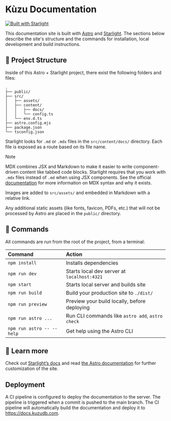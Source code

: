 # Kùzu Documentation

[![Built with Starlight](https://astro.badg.es/v2/built-with-starlight/tiny.svg)](https://starlight.astro.build)

This documentation site is built with [Astro](https://astro.build) and
[Starlight](https://starlight.astro.build). The sections below describe the site's structure and
the commands for installation, local development and build instructions.

## 🚀 Project Structure

Inside of this Astro + Starlight project, there exist the following folders and files:

```
.
├── public/
├── src/
│   ├── assets/
│   ├── content/
│   │   ├── docs/
│   │   └── config.ts
│   └── env.d.ts
├── astro.config.mjs
├── package.json
└── tsconfig.json
```

Starlight looks for `.md` or `.mdx` files in the `src/content/docs/` directory. Each file is exposed
as a route based on its file name.

> [!NOTE]
> MDX combines JSX and Markdown to make it easier to write component-driven content like tabbed code blocks.
> Starlight requires that you work with `.mdx` files instead of `.md` when using JSX components. See the official
> [documentation](https://mdxjs.com/) for more information on MDX syntax and why it exists.

Images are added to `src/assets/` and embedded in Markdown with a relative link.

Any additional static assets (like fonts, favicon, PDFs, etc.) that will not be processed by Astro
are placed in the `public/` directory.

## 🧞 Commands

All commands are run from the root of the project, from a terminal:

| Command                   | Action                                           |
| :------------------------ | :----------------------------------------------- |
| `npm install`             | Installs dependencies                            |
| `npm run dev`             | Starts local dev server at `localhost:4321`      |
| `npm start`               | Starts local server and builds site              |
| `npm run build`           | Build your production site to `./dist/`          |
| `npm run preview`         | Preview your build locally, before deploying     |
| `npm run astro ...`       | Run CLI commands like `astro add`, `astro check` |
| `npm run astro -- --help` | Get help using the Astro CLI                     |

## 👀 Learn more

Check out [Starlight’s docs](https://starlight.astro.build/) and read
[the Astro documentation](https://docs.astro.build) for further customization of the site.

## Deployment

A CI pipeline is configured to deploy the documentation to the server. The pipeline is triggered
when a commit is pushed to the main branch. The CI pipeline will automatically build the
documentation and deploy it to https://docs.kuzudb.com.
